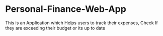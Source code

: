 # Personal-Finance-Web-App
This is an Application which Helps users to track their expenses, Check If they are exceeding their budget or its up to date
